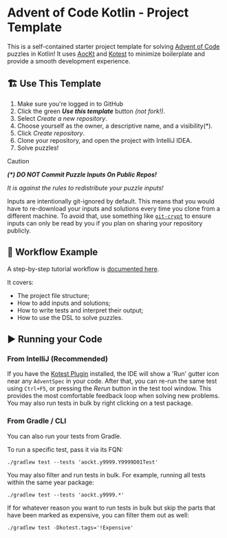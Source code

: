# Advent of Code Kotlin - Project Template

This is a self-contained starter project template for solving [Advent of Code](https://adventofcode.com/) puzzles in 
Kotlin!
It uses [AocKt](https://github.com/Jadarma/advent-of-code-kotlin) and [Kotest](https://kotest.io) to minimize boilerplate and provide
a smooth development experience.

## 🏗️ Use This Template

1. Make sure you're logged in to GitHub
2. Click the green ***Use this template*** button _(not fork!)_.
3. Select _Create a new repository_.
4. Choose yourself as the owner, a descriptive name, and a visibility(*).
5. Click _Create repository_.
6. Clone your repository, and open the project with IntelliJ IDEA.
7. Solve puzzles!

> [!CAUTION]
> ***(\*) DO NOT Commit Puzzle Inputs On Public Repos!***
>
> _It is against the rules to redistribute your puzzle inputs!_
>
> Inputs are intentionally git-ignored by default.
> This means that you would have to re-download your inputs and solutions every time you clone from a different machine.
> To avoid that, use something like [`git-crypt`](https://github.com/AGWA/git-crypt) to ensure inputs can only be read
> by you if you plan on sharing your repository publicly.

## 📝 Workflow Example

A step-by-step tutorial workflow is [documented here](https://jadarma.github.io/advent-of-code-kotlin/workflow.html).

It covers:
- The project file structure;
- How to add inputs and solutions;
- How to write tests and interpret their output;
- How to use the DSL to solve puzzles.

## ▶️ Running your Code

### From IntelliJ (Recommended)

If you have the [Kotest Plugin](https://plugins.jetbrains.com/plugin/14080-kotest) installed, the IDE will show a 
'Run' gutter icon near any `AdventSpec` in your code.
After that, you can re-run the same test using `Ctrl+F5`, or pressing the _Rerun_ button in the test tool window.
This provides the most comfortable feedback loop when solving new problems.
You may also run tests in bulk by right clicking on a test package.

### From Gradle / CLI

You can also run your tests from Gradle.

To run a specific test, pass it via its FQN:

```shell
./gradlew test --tests 'aockt.y9999.Y9999D01Test'
```

You may also filter and run tests in bulk.
For example, running all tests within the same year package:

```shell
./gradlew test --tests 'aockt.y9999.*'
```

If for whatever reason you want to run tests in bulk but skip the parts that have been marked as expensive, you can 
filter them out as well:

```shell
./gradlew test -Dkotest.tags='!Expensive'
```
